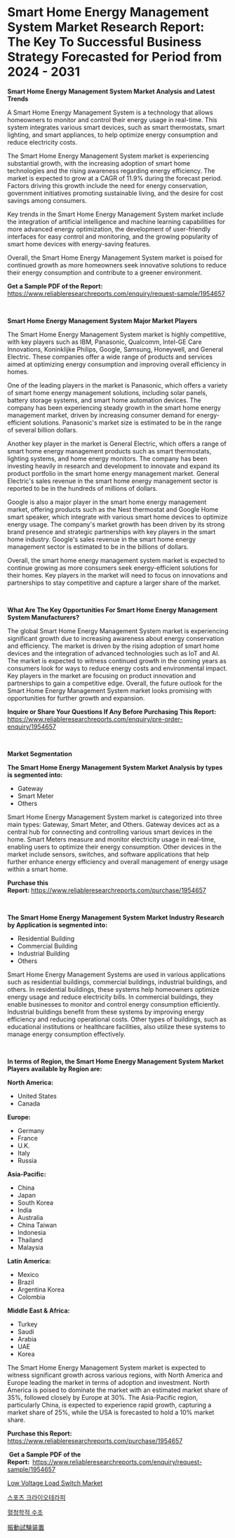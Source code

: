 <p><h1>Smart Home Energy Management System Market Research Report: The Key To Successful Business Strategy Forecasted for Period from 2024 - 2031</h1></p><p><strong>Smart Home Energy Management System Market Analysis and Latest Trends</strong></p>
<p><p>A Smart Home Energy Management System is a technology that allows homeowners to monitor and control their energy usage in real-time. This system integrates various smart devices, such as smart thermostats, smart lighting, and smart appliances, to help optimize energy consumption and reduce electricity costs.</p><p>The Smart Home Energy Management System market is experiencing substantial growth, with the increasing adoption of smart home technologies and the rising awareness regarding energy efficiency. The market is expected to grow at a CAGR of 11.9% during the forecast period. Factors driving this growth include the need for energy conservation, government initiatives promoting sustainable living, and the desire for cost savings among consumers.</p><p>Key trends in the Smart Home Energy Management System market include the integration of artificial intelligence and machine learning capabilities for more advanced energy optimization, the development of user-friendly interfaces for easy control and monitoring, and the growing popularity of smart home devices with energy-saving features.</p><p>Overall, the Smart Home Energy Management System market is poised for continued growth as more homeowners seek innovative solutions to reduce their energy consumption and contribute to a greener environment.</p></p>
<p><strong>Get a Sample PDF of the Report:&nbsp;</strong> <a href="https://www.reliableresearchreports.com/enquiry/request-sample/1954657">https://www.reliableresearchreports.com/enquiry/request-sample/1954657</a></p>
<p>&nbsp;</p>
<p><strong>Smart Home Energy Management System Major Market Players</strong></p>
<p><p>The Smart Home Energy Management System market is highly competitive, with key players such as IBM, Panasonic, Qualcomm, Intel-GE Care Innovations, Koninklijke Philips, Google, Samsung, Honeywell, and General Electric. These companies offer a wide range of products and services aimed at optimizing energy consumption and improving overall efficiency in homes.</p><p>One of the leading players in the market is Panasonic, which offers a variety of smart home energy management solutions, including solar panels, battery storage systems, and smart home automation devices. The company has been experiencing steady growth in the smart home energy management market, driven by increasing consumer demand for energy-efficient solutions. Panasonic's market size is estimated to be in the range of several billion dollars.</p><p>Another key player in the market is General Electric, which offers a range of smart home energy management products such as smart thermostats, lighting systems, and home energy monitors. The company has been investing heavily in research and development to innovate and expand its product portfolio in the smart home energy management market. General Electric's sales revenue in the smart home energy management sector is reported to be in the hundreds of millions of dollars.</p><p>Google is also a major player in the smart home energy management market, offering products such as the Nest thermostat and Google Home smart speaker, which integrate with various smart home devices to optimize energy usage. The company's market growth has been driven by its strong brand presence and strategic partnerships with key players in the smart home industry. Google's sales revenue in the smart home energy management sector is estimated to be in the billions of dollars.</p><p>Overall, the smart home energy management system market is expected to continue growing as more consumers seek energy-efficient solutions for their homes. Key players in the market will need to focus on innovations and partnerships to stay competitive and capture a larger share of the market.</p></p>
<p>&nbsp;</p>
<p><strong>What Are The Key Opportunities For Smart Home Energy Management System Manufacturers?</strong></p>
<p><p>The global Smart Home Energy Management System market is experiencing significant growth due to increasing awareness about energy conservation and efficiency. The market is driven by the rising adoption of smart home devices and the integration of advanced technologies such as IoT and AI. The market is expected to witness continued growth in the coming years as consumers look for ways to reduce energy costs and environmental impact. Key players in the market are focusing on product innovation and partnerships to gain a competitive edge. Overall, the future outlook for the Smart Home Energy Management System market looks promising with opportunities for further growth and expansion.</p></p>
<p><strong>Inquire or Share Your Questions If Any Before Purchasing This Report:</strong> <a href="https://www.reliableresearchreports.com/enquiry/pre-order-enquiry/1954657">https://www.reliableresearchreports.com/enquiry/pre-order-enquiry/1954657</a></p>
<p>&nbsp;</p>
<p><strong>Market Segmentation</strong></p>
<p><strong>The Smart Home Energy Management System Market Analysis by types is segmented into:</strong></p>
<p><ul><li>Gateway</li><li>Smart Meter</li><li>Others</li></ul></p>
<p><p>Smart Home Energy Management System market is categorized into three main types: Gateway, Smart Meter, and Others. Gateway devices act as a central hub for connecting and controlling various smart devices in the home. Smart Meters measure and monitor electricity usage in real-time, enabling users to optimize their energy consumption. Other devices in the market include sensors, switches, and software applications that help further enhance energy efficiency and overall management of energy usage within a smart home.</p></p>
<p><strong>Purchase this Report:&nbsp;</strong><a href="https://www.reliableresearchreports.com/purchase/1954657">https://www.reliableresearchreports.com/purchase/1954657</a></p>
<p>&nbsp;</p>
<p><strong>The Smart Home Energy Management System Market Industry Research by Application is segmented into:</strong></p>
<p><ul><li>Residential Building</li><li>Commercial Building</li><li>Industrial Building</li><li>Others</li></ul></p>
<p><p>Smart Home Energy Management Systems are used in various applications such as residential buildings, commercial buildings, industrial buildings, and others. In residential buildings, these systems help homeowners optimize energy usage and reduce electricity bills. In commercial buildings, they enable businesses to monitor and control energy consumption efficiently. Industrial buildings benefit from these systems by improving energy efficiency and reducing operational costs. Other types of buildings, such as educational institutions or healthcare facilities, also utilize these systems to manage energy consumption effectively.</p></p>
<p>&nbsp;</p>
<p><strong>In terms of Region, the Smart Home Energy Management System Market Players available by Region are:</strong></p>
<p>
    <p> <strong> North America: </strong>
        <ul>
            <li>United States</li>
            <li>Canada</li>
        </ul>
        </p> 
    <p> <strong> Europe: </strong>
        <ul>
            <li>Germany</li>
            <li>France</li>
            <li>U.K.</li>
            <li>Italy</li>
            <li>Russia</li>
        </ul>
        </p> 
    <p> <strong> Asia-Pacific: </strong>
        <ul>
            <li>China</li>
            <li>Japan</li>
            <li>South Korea</li>
            <li>India</li>
            <li>Australia</li>
            <li>China Taiwan</li>
            <li>Indonesia</li>
            <li>Thailand</li>
            <li>Malaysia</li>
        </ul>
        </p> 
    <p> <strong> Latin America: </strong>
        <ul>
            <li>Mexico</li>
            <li>Brazil</li>
            <li>Argentina Korea</li>
            <li>Colombia</li>
        </ul>
        </p> 
    <p> <strong> Middle East & Africa: </strong>
        <ul>
            <li>Turkey</li>
            <li>Saudi</li>
            <li>Arabia</li>
            <li>UAE</li>
            <li>Korea</li>
        </ul>
    </p>
    </p>
<p><p>The Smart Home Energy Management System market is expected to witness significant growth across various regions, with North America and Europe leading the market in terms of adoption and investment. North America is poised to dominate the market with an estimated market share of 35%, followed closely by Europe at 30%. The Asia-Pacific region, particularly China, is expected to experience rapid growth, capturing a market share of 25%, while the USA is forecasted to hold a 10% market share.</p></p>
<p><strong>Purchase this Report: </strong><a href="https://www.reliableresearchreports.com/purchase/1954657">https://www.reliableresearchreports.com/purchase/1954657</a></p>
<p>&nbsp;<strong>Get a Sample PDF of the Report:&nbsp;&nbsp;</strong><a href="https://www.reliableresearchreports.com/enquiry/request-sample/1954657">https://www.reliableresearchreports.com/enquiry/request-sample/1954657</a></p>
<p><strong></strong></p>
<p><p><a href="https://github.com/Whitneyboyettebo9kiw7yr13/Market-Research-Report-List-1/blob/main/low-voltage-load-switch-market.md">Low Voltage Load Switch Market</a></p><p><a href="https://github.com/sammyUltyylrich9067856/Market-Research-Report-List-1/blob/main/517590015160.md">스포츠 크라이오테라피</a></p><p><a href="https://github.com/Elenrrera7685/Market-Research-Report-List-1/blob/main/381340015159.md">혈청학적 수조</a></p><p><a href="https://github.com/ReyesKohler20231/Market-Research-Report-List-1/blob/main/159749416291.md">振動試験装置</a></p></p>